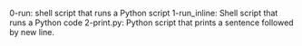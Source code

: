 0-run: shell script that runs a Python script
1-run_inline: Shell script that runs a Python code
2-print.py: Python script that prints a sentence followed by new line.
